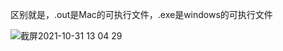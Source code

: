 区别就是，.out是Mac的可执行文件，.exe是windows的可执行文件  

![截屏2021-10-31 13 04 29](https://user-images.githubusercontent.com/74129445/139772935-705af065-5d82-413d-8cd7-b780a4309d86.png)
